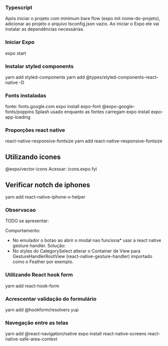 ### Typescript
Após iniciar o projeto com minimum bare flow (expo init nome-do-projeto), adicionar ao projeto o arquivo tsconfig.json vazio. Ao iniciar o Expo ele vai instalar as dependências necessárias.

### Iniciar Expo
expo start

### Instalar styled components
yarn add styled-components
yarn add @types/styled-components-react-native -D

### Fonts instaladas 
fonte: fonts.google.com
expo install expo-font @expo-google-fonts/poppins
Splash usado enquanto as fontes carregam 
expo install expo-app-loading

### Proporções react native
react-native-responsive-fontsize
yarn add react-native-responsive-fontsize

## Utilizando icones
@expo/vector-icons
Acessar: icons.expo.fyi

## Verificar notch de iphones
yarn add react-native-iphone-x-helper 


### Observacao
TODO se apresentar:

Comportamento:
- No emulador o botao ao abrir o modal nao funciona*
usar a react native gesture handler.
Solução:
- No styles do CategorySelect alterar o Container de View para GestureHandlerRootView (react-native-gesture-handler) importado como o Feather por exemplo.

### Utilizando React hook form
yarn add react-hook-form

### Acrescentar validação do formulário
yarn add @hookform/resolvers yup

### Navegação entre as telas
yarn add @react-navigation/native
expo install react-native-screens react-native-safe-area-context